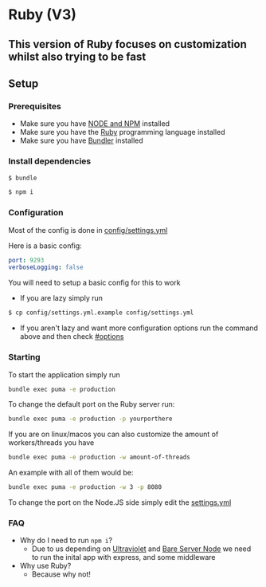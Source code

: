 # Ruby (V3)

## This version of Ruby focuses on customization whilst also trying to be fast

## Setup

### Prerequisites
- Make sure you have [NODE and NPM](https://nodejs.org) installed
- Make sure you have the [Ruby](https://ruby-lang.org) programming language installed
- Make sure you have [Bundler](https://bundler.io) installed

### Install dependencies

```bash
$ bundle 
```

```bash
$ npm i
```

### Configuration

Most of the config is done in [config/settings.yml](./config/settings.yml.example)

Here is a basic config:

```yml
port: 9293
verboseLogging: false
```

You will need to setup a basic config for this to work

- If you are lazy simply run 
```bash
$ cp config/settings.yml.example config/settings.yml
```

- If you aren't lazy and want more configuration options run the command above and then check [#options](#options)

### Starting

To start the application simply run 

```bash
bundle exec puma -e production
```

To change the default port on the Ruby server run:

```bash
bundle exec puma -e production -p yourporthere
```

If you are on linux/macos you can also customize the amount of workers/threads you have

```bash 
bundle exec puma -e production -w amount-of-threads
```

An example with all of them would be:

```bash 
bundle exec puma -e production -w 3 -p 8080
```

To change the port on the Node.JS side simply edit the [settings.yml](./config/settings.yml.example)


### FAQ

- Why do I need to run `npm i`?
    - Due to us depending on [Ultraviolet](https://github.com/titaniumnetwork-dev/ultraviolet) and [Bare Server Node](https://github.com/tomphttp/bare-server-node) we need to run the inital app with express, and some middleware
- Why use Ruby?
   - Because why not!
